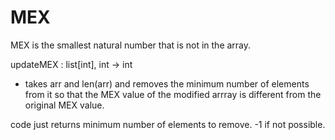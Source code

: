 
# MEX 

MEX is the smallest natural number that is not in the array.

updateMEX : list[int], int -> int
- takes arr and len(arr) and removes the minimum number of elements from it so that the MEX value of the modified arrray is different from the original MEX value.

code just returns minimum number of elements to remove. -1 if not possible.





